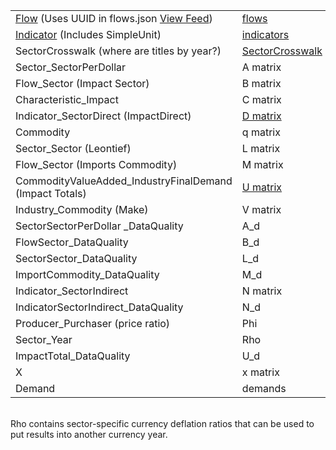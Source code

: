 | | |
| ----------- | ----------- |
| [Flow](https://github.com/USEPA/useeior/blob/master/inst/extdata/Crosswalk_USEEIO_FlowMapping.csv) (Uses UUID in flows.json [View Feed](/feed/view/#feed=flow)) | [flows](https://github.com/USEPA/fedelemflowlist/blob/master/format%20specs/FlowList.md) |
| [Indicator](https://github.com/USEPA/useeior/blob/master/inst/extdata/USEEIO_LCIA_Indicators.csv) (Includes SimpleUnit) | [indicators](https://github.com/USEPA/useeior/blob/master/format_specs/Model.md#indicators) |
| SectorCrosswalk (where are titles by year?) | <a href="https://github.com/ModelEarth/OpenFootprint/blob/main/impacts/2020/sectorcrosswalk.csv">SectorCrosswalk</a> |
| Sector_SectorPerDollar | A matrix |
| Flow_Sector (Impact Sector) | B matrix |
| Characteristic_Impact | C matrix |
| Indicator_SectorDirect (ImpactDirect) | [D matrix](../charts/d3/chord-diagram/)  |
| Commodity | q matrix |
| Sector_Sector (Leontief) | L matrix |
| Flow_Sector (Imports Commodity) | M matrix |
| CommodityValueAdded_IndustryFinalDemand (Impact Totals) | [U matrix](https://github.com/USEPA/useeior/blob/master/format_specs/Model.md#indicators) |
| Industry_Commodity (Make) | V matrix |
| SectorSectorPerDollar \_DataQuality | A_d |
| FlowSector\_DataQuality | B_d |
| SectorSector_DataQuality | L_d |
| ImportCommodity_DataQuality | M_d |
| Indicator_SectorIndirect | N matrix |
| IndicatorSectorIndirect_DataQuality | N_d |
| Producer_Purchaser (price ratio) | Phi |
| Sector_Year | Rho |
| ImpactTotal_DataQuality | U_d |
| X | x matrix |
| Demand | demands |

<br>Rho contains sector-specific currency deflation ratios that can be used to put results into another currency year.